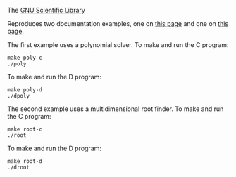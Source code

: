 The [GNU Scientific Library](https://www.gnu.org/software/gsl/)

Reproduces two documentation examples, one on [this page](https://www.gnu.org/software/gsl/doc/html/poly.html)
and one on [this page](https://www.gnu.org/software/gsl/doc/html/multiroots.html#examples).

The first example uses a polynomial solver. To make and run the C program:

```
make poly-c
./poly
```

To make and run the D program:

```
make poly-d
./dpoly
```

The second example uses a multidimensional root finder. To make and run the C program:

```
make root-c
./root
```

To make and run the D program:

```
make root-d
./droot
```
